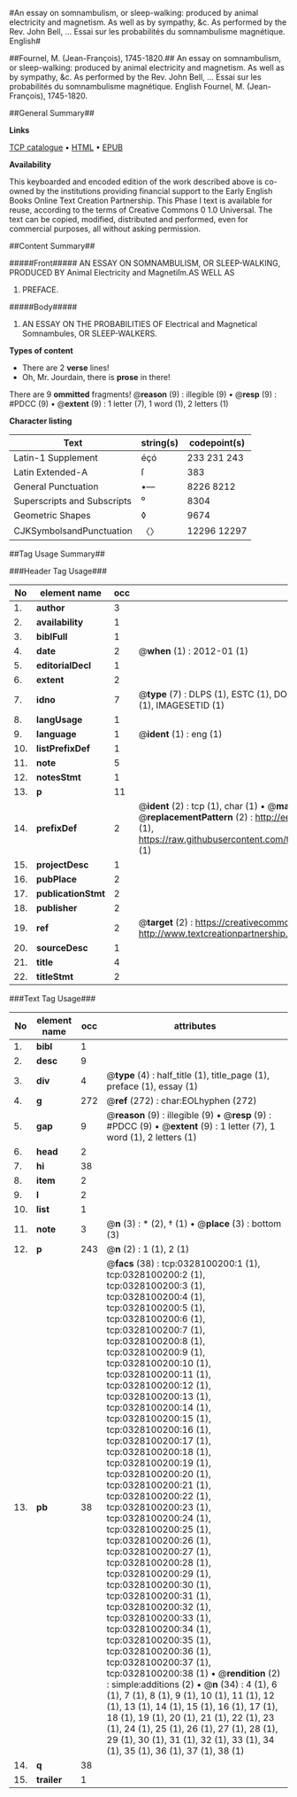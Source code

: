 #An essay on somnambulism, or sleep-walking: produced by animal electricity and magnetism. As well as by sympathy, &c. As performed by the Rev. John Bell, ... Essai sur les probabilités du somnambulisme magnétique. English#

##Fournel, M. (Jean-François), 1745-1820.##
An essay on somnambulism, or sleep-walking: produced by animal electricity and magnetism. As well as by sympathy, &c. As performed by the Rev. John Bell, ...
Essai sur les probabilités du somnambulisme magnétique. English
Fournel, M. (Jean-François), 1745-1820.

##General Summary##

**Links**

[TCP catalogue](http://www.ota.ox.ac.uk/tcp/)  • 
[HTML](http://tei.it.ox.ac.uk/tcp/Texts-HTML/free/004/004863904.html)  • 
[EPUB](http://tei.it.ox.ac.uk/tcp/Texts-EPUB/free/004/004863904.epub)

**Availability**

This keyboarded and encoded edition of the
	       work described above is co-owned by the institutions
	       providing financial support to the Early English Books
	       Online Text Creation Partnership. This Phase I text is
	       available for reuse, according to the terms of Creative
	       Commons 0 1.0 Universal. The text can be copied,
	       modified, distributed and performed, even for
	       commercial purposes, all without asking permission.


##Content Summary##

#####Front#####
AN ESSAY ON SOMNAMBULISM, OR SLEEP-WALKING, PRODUCED BY Animal Electricity and Magnetiſm.AS WELL AS 
1. PREFACE.

#####Body#####

1. AN ESSAY ON THE PROBABILITIES OF Electrical and Magnetical Somnambules, OR SLEEP-WALKERS.

**Types of content**

  * There are 2 **verse** lines!
  * Oh, Mr. Jourdain, there is **prose** in there!

There are 9 **ommitted** fragments! 
 @__reason__ (9) : illegible (9)  •  @__resp__ (9) : #PDCC (9)  •  @__extent__ (9) : 1 letter (7), 1 word (1), 2 letters (1)

**Character listing**


|Text|string(s)|codepoint(s)|
|---|---|---|
|Latin-1 Supplement|éçó|233 231 243|
|Latin Extended-A|ſ|383|
|General Punctuation|•—|8226 8212|
|Superscripts             and Subscripts|⁰|8304|
|Geometric Shapes|◊|9674|
|CJKSymbolsandPunctuation|〈〉|12296 12297|

##Tag Usage Summary##

###Header Tag Usage###

|No|element name|occ|attributes|
|---|---|---|---|
|1.|__author__|3||
|2.|__availability__|1||
|3.|__biblFull__|1||
|4.|__date__|2| @__when__ (1) : 2012-01 (1)|
|5.|__editorialDecl__|1||
|6.|__extent__|2||
|7.|__idno__|7| @__type__ (7) : DLPS (1), ESTC (1), DOCNO (1), TCP (1), GALEDOCNO (1), CONTENTSET (1), IMAGESETID (1)|
|8.|__langUsage__|1||
|9.|__language__|1| @__ident__ (1) : eng (1)|
|10.|__listPrefixDef__|1||
|11.|__note__|5||
|12.|__notesStmt__|1||
|13.|__p__|11||
|14.|__prefixDef__|2| @__ident__ (2) : tcp (1), char (1)  •  @__matchPattern__ (2) : ([0-9\-]+):([0-9IVX]+) (1), (.+) (1)  •  @__replacementPattern__ (2) : http://eebo.chadwyck.com/downloadtiff?vid=$1&page=$2 (1), https://raw.githubusercontent.com/textcreationpartnership/Texts/master/tcpchars.xml#$1 (1)|
|15.|__projectDesc__|1||
|16.|__pubPlace__|2||
|17.|__publicationStmt__|2||
|18.|__publisher__|2||
|19.|__ref__|2| @__target__ (2) : https://creativecommons.org/publicdomain/zero/1.0/ (1), http://www.textcreationpartnership.org/docs/. (1)|
|20.|__sourceDesc__|1||
|21.|__title__|4||
|22.|__titleStmt__|2||


###Text Tag Usage###

|No|element name|occ|attributes|
|---|---|---|---|
|1.|__bibl__|1||
|2.|__desc__|9||
|3.|__div__|4| @__type__ (4) : half_title (1), title_page (1), preface (1), essay (1)|
|4.|__g__|272| @__ref__ (272) : char:EOLhyphen (272)|
|5.|__gap__|9| @__reason__ (9) : illegible (9)  •  @__resp__ (9) : #PDCC (9)  •  @__extent__ (9) : 1 letter (7), 1 word (1), 2 letters (1)|
|6.|__head__|2||
|7.|__hi__|38||
|8.|__item__|2||
|9.|__l__|2||
|10.|__list__|1||
|11.|__note__|3| @__n__ (3) : * (2), † (1)  •  @__place__ (3) : bottom (3)|
|12.|__p__|243| @__n__ (2) : 1 (1), 2 (1)|
|13.|__pb__|38| @__facs__ (38) : tcp:0328100200:1 (1), tcp:0328100200:2 (1), tcp:0328100200:3 (1), tcp:0328100200:4 (1), tcp:0328100200:5 (1), tcp:0328100200:6 (1), tcp:0328100200:7 (1), tcp:0328100200:8 (1), tcp:0328100200:9 (1), tcp:0328100200:10 (1), tcp:0328100200:11 (1), tcp:0328100200:12 (1), tcp:0328100200:13 (1), tcp:0328100200:14 (1), tcp:0328100200:15 (1), tcp:0328100200:16 (1), tcp:0328100200:17 (1), tcp:0328100200:18 (1), tcp:0328100200:19 (1), tcp:0328100200:20 (1), tcp:0328100200:21 (1), tcp:0328100200:22 (1), tcp:0328100200:23 (1), tcp:0328100200:24 (1), tcp:0328100200:25 (1), tcp:0328100200:26 (1), tcp:0328100200:27 (1), tcp:0328100200:28 (1), tcp:0328100200:29 (1), tcp:0328100200:30 (1), tcp:0328100200:31 (1), tcp:0328100200:32 (1), tcp:0328100200:33 (1), tcp:0328100200:34 (1), tcp:0328100200:35 (1), tcp:0328100200:36 (1), tcp:0328100200:37 (1), tcp:0328100200:38 (1)  •  @__rendition__ (2) : simple:additions (2)  •  @__n__ (34) : 4 (1), 6 (1), 7 (1), 8 (1), 9 (1), 10 (1), 11 (1), 12 (1), 13 (1), 14 (1), 15 (1), 16 (1), 17 (1), 18 (1), 19 (1), 20 (1), 21 (1), 22 (1), 23 (1), 24 (1), 25 (1), 26 (1), 27 (1), 28 (1), 29 (1), 30 (1), 31 (1), 32 (1), 33 (1), 34 (1), 35 (1), 36 (1), 37 (1), 38 (1)|
|14.|__q__|38||
|15.|__trailer__|1||
